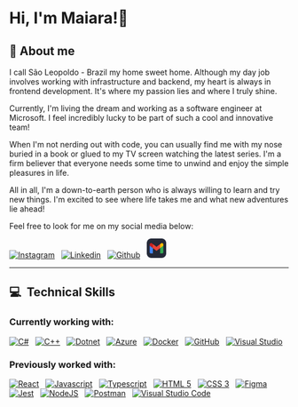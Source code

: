 # Hi, I'm Maiara!👋

## 🔖 About me

I call São Leopoldo - Brazil my home sweet home. Although my day job involves working with infrastructure and backend, my heart is always in frontend development. It's where my passion lies and where I truly shine. 

Currently, I'm living the dream and working as a software engineer at Microsoft. I feel incredibly lucky to be part of such a cool and innovative team!

When I'm not nerding out with code, you can usually find me with my nose buried in a book or glued to my TV screen watching the latest series. I'm a firm believer that everyone needs some time to unwind and enjoy the simple pleasures in life.

All in all, I'm a down-to-earth person who is always willing to learn and try new things. I'm excited to see where life takes me and what new adventures lie ahead!

Feel free to look for me on my social media below:

[<img src="https://skillicons.dev/icons?i=instagram" alt="Instagram" width="35"/>](https://www.instagram.com/maiaralange/)&nbsp;&nbsp;
[<img src="https://skillicons.dev/icons?i=linkedin" alt="Linkedin" width="35"/>](https://linkedin.com/in/maiara-lange/)&nbsp;&nbsp;
[<img src="https://skillicons.dev/icons?i=github" alt="Github" width="35"/>](https://github.com/maiaralange)&nbsp;&nbsp;
[<img src="images/gmail.png" alt="Gmail" width="35"/>](mailto:lange.maiara@gmail.com)&nbsp;&nbsp;

---

## :computer: &nbsp;Technical Skills

### **Currently working with:**

[<img src="https://skillicons.dev/icons?i=cs" alt="C#" width="35"/>](http://csharp.net/)&nbsp;&nbsp;
[<img src="https://skillicons.dev/icons?i=cpp" alt="C++" width="35"/>](https://learn.microsoft.com/cpp/cpp)&nbsp;&nbsp;
[<img src="https://skillicons.dev/icons?i=dotnet" alt="Dotnet" width="35"/>](https://dotnet.microsoft.com/)&nbsp;&nbsp;
[<img src="https://skillicons.dev/icons?i=azure" alt="Azure" width="35"/>](https://azure.microsoft.com/)&nbsp;&nbsp;
[<img src="https://skillicons.dev/icons?i=docker" alt="Docker" width="35"/>](https://www.docker.com/)&nbsp;&nbsp;
[<img src="https://skillicons.dev/icons?i=github" alt="GitHub" width="35"/>](https://github.com)&nbsp;&nbsp;
[<img src="https://skillicons.dev/icons?i=visualstudio" alt="Visual Studio" width="35"/>](https://visualstudio.microsoft.com/)&nbsp;&nbsp;

### **Previously worked with:**

[<img src="https://skillicons.dev/icons?i=react" alt="React" width="35"/>](https://reactjs.org/)&nbsp;&nbsp;
[<img src="https://skillicons.dev/icons?i=js" alt="Javascript" width="35"/>](https://en.wikipedia.org/wiki/JavaScript)&nbsp;&nbsp;
[<img src="https://skillicons.dev/icons?i=ts" alt="Typescript" width="35"/>](https://www.typescriptlang.org/)&nbsp;&nbsp;
[<img src="https://skillicons.dev/icons?i=html" alt="HTML 5" width="35"/>](https://en.wikipedia.org/wiki/HTML)&nbsp;&nbsp;
[<img src="https://skillicons.dev/icons?i=css" alt="CSS 3" width="35"/>](https://en.wikipedia.org/wiki/CSS)&nbsp;&nbsp;
[<img src="https://skillicons.dev/icons?i=figma" alt="Figma" width="35"/>](https://www.figma.com/)&nbsp;&nbsp;
[<img src="https://skillicons.dev/icons?i=jest" alt="Jest" width="35"/>](https://jestjs.io/)&nbsp;&nbsp;
[<img src="https://skillicons.dev/icons?i=nodejs" alt="NodeJS" width="35"/>](https://nodejs.org/)&nbsp;&nbsp;
[<img src="https://skillicons.dev/icons?i=postman" alt="Postman" width="35"/>](https://www.postman.com/)&nbsp;&nbsp;
[<img src="https://skillicons.dev/icons?i=vscode" alt="Visual Studio Code" width="35"/>](https://code.visualstudio.com/)&nbsp;&nbsp;

